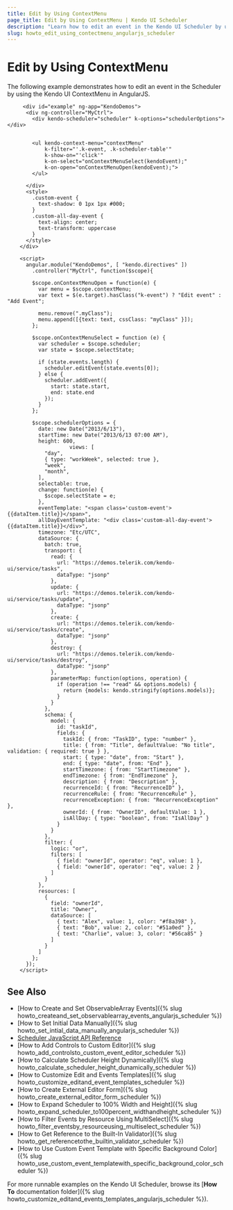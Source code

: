 ```yaml
---
title: Edit by Using ContextMenu
page_title: Edit by Using ContextMenu | Kendo UI Scheduler
description: "Learn how to edit an event in the Kendo UI Scheduler by using the Kendo UI ContextMenu."
slug: howto_edit_using_contectmenu_angularjs_scheduler
---
```


# Edit by Using ContextMenu

The following example demonstrates how to edit an event in the Scheduler by using the Kendo UI ContextMenu in AngularJS.



```dojo
     <div id="example" ng-app="KendoDemos">
      <div ng-controller="MyCtrl">
        <div kendo-scheduler="scheduler" k-options="schedulerOptions"></div>


        <ul kendo-context-menu="contextMenu"
            k-filter="'.k-event, .k-scheduler-table'"
            k-show-on="'click'"
            k-on-select="onContextMenuSelect(kendoEvent);"
            k-on-open="onContextMenuOpen(kendoEvent);">
        </ul>

      </div>
      <style>
        .custom-event {
          text-shadow: 0 1px 1px #000;
        }
        .custom-all-day-event {
          text-align: center;
          text-transform: uppercase
        }
      </style>
    </div>

    <script>
      angular.module("KendoDemos", [ "kendo.directives" ])
        .controller("MyCtrl", function($scope){

        $scope.onContextMenuOpen = function(e) {
          var menu = $scope.contextMenu;
          var text = $(e.target).hasClass("k-event") ? "Edit event" : "Add Event";

          menu.remove(".myClass");
          menu.append([{text: text, cssClass: "myClass" }]);
        };

        $scope.onContextMenuSelect = function (e) {
          var scheduler = $scope.scheduler;
          var state = $scope.selectState;

          if (state.events.length) {
            scheduler.editEvent(state.events[0]);
          } else {
            scheduler.addEvent({
              start: state.start,
              end: state.end
            });
          }
        };

        $scope.schedulerOptions = {
          date: new Date("2013/6/13"),
          startTime: new Date("2013/6/13 07:00 AM"),
          height: 600,
					views: [
            "day",
            { type: "workWeek", selected: true },
            "week",
            "month",
          ],
          selectable: true,
          change: function(e) {
            $scope.selectState = e;
          },
          eventTemplate: "<span class='custom-event'>{{dataItem.title}}</span>",
          allDayEventTemplate: "<div class='custom-all-day-event'>{{dataItem.title}}</div>",
          timezone: "Etc/UTC",
          dataSource: {
            batch: true,
            transport: {
              read: {
                url: "https://demos.telerik.com/kendo-ui/service/tasks",
                dataType: "jsonp"
              },
              update: {
                url: "https://demos.telerik.com/kendo-ui/service/tasks/update",
                dataType: "jsonp"
              },
              create: {
                url: "https://demos.telerik.com/kendo-ui/service/tasks/create",
                dataType: "jsonp"
              },
              destroy: {
                url: "https://demos.telerik.com/kendo-ui/service/tasks/destroy",
                dataType: "jsonp"
              },
              parameterMap: function(options, operation) {
                if (operation !== "read" && options.models) {
                  return {models: kendo.stringify(options.models)};
                }
              }
            },
            schema: {
              model: {
                id: "taskId",
                fields: {
                  taskId: { from: "TaskID", type: "number" },
                  title: { from: "Title", defaultValue: "No title", validation: { required: true } },
                  start: { type: "date", from: "Start" },
                  end: { type: "date", from: "End" },
                  startTimezone: { from: "StartTimezone" },
                  endTimezone: { from: "EndTimezone" },
                  description: { from: "Description" },
                  recurrenceId: { from: "RecurrenceID" },
                  recurrenceRule: { from: "RecurrenceRule" },
                  recurrenceException: { from: "RecurrenceException" },
                  ownerId: { from: "OwnerID", defaultValue: 1 },
                  isAllDay: { type: "boolean", from: "IsAllDay" }
                }
              }
            },
            filter: {
              logic: "or",
              filters: [
                { field: "ownerId", operator: "eq", value: 1 },
                { field: "ownerId", operator: "eq", value: 2 }
              ]
            }
          },
          resources: [
            {
              field: "ownerId",
              title: "Owner",
              dataSource: [
                { text: "Alex", value: 1, color: "#f8a398" },
                { text: "Bob", value: 2, color: "#51a0ed" },
                { text: "Charlie", value: 3, color: "#56ca85" }
              ]
            }
          ]
        };
      });
    </script>
```


## See Also

* [How to Create and Set ObservableArray Events]({% slug howto_createand_set_observablearray_events_angularjs_scheduler %})
* [How to Set Initial Data Manually]({% slug howto_set_intial_data_manually_angularjs_scheduler %})
* [Scheduler JavaScript API Reference](/api/javascript/ui/scheduler)
* [How to Add Controls to Custom Editor]({% slug howto_add_controlsto_custom_event_editor_scheduler %})
* [How to Calculate Scheduler Height Dynamically]({% slug howto_calculate_scheduler_height_dunamically_scheduler %})
* [How to Customize Edit and Events Templates]({% slug howto_customize_editand_event_templates_scheduler %})
* [How to Create External Editor Form]({% slug howto_create_external_editor_form_scheduler %})
* [How to Expand Scheduler to 100% Width and Height]({% slug howto_expand_scheduler_to100percent_widthandheight_scheduler %})
* [How to Filter Events by Resource Using MultiSelect]({% slug howto_filter_eventsby_resourceusing_multiselect_scheduler %})
* [How to Get Reference to the Built-In Validator]({% slug howto_get_referencetothe_builtin_validator_scheduler %})
* [How to Use Custom Event Template with Specific Background Color]({% slug howto_use_custom_event_templatewith_specific_background_color_scheduler %})

For more runnable examples on the Kendo UI Scheduler, browse its [**How To** documentation folder]({% slug howto_customize_editand_events_templates_angularjs_scheduler %}).
